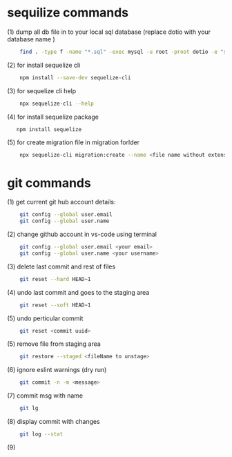 # sequilize commands

(1) dump all db file in to your local sql database (replace dotio with your database name )
```sh
    find . -type f -name "*.sql" -exec mysql -u root -proot dotio -e "source {}" \;
```

(2) for install sequelize cli
```sh
    npm install --save-dev sequelize-cli
```

(3) for sequelize cli help 
```sh
    npx sequelize-cli --help
```

 (4) for install sequelize package
 ```sh
    npm install sequelize 
 ```

(5) for create migration file in migration forlder
```sh
    npx sequelize-cli migration:create --name <file name without extension>
```

# git commands

(1) get current git hub account details:
```sh
    git config --global user.email
    git config --global user.name
```

(2) change github account in vs-code using terminal
```sh
    git config --global user.email <your email>
    git config --global user.name <your username>
```

(3) delete last commit and rest of files
```sh
    git reset --hard HEAD~1
```

(4) undo last commit and goes to the staging area
```sh
    git reset --soft HEAD~1
```

(5) undo perticular commit 
```sh
    git reset <commit uuid>
```

(5) remove file from staging area 
```sh
    git restore --staged <fileName to unstage>
```

(6) ignore eslint warnings (dry run) 
```sh
    git commit -n -m <message>
```

(7) commit msg with name 
```sh
    git lg
```

(8) display commit with changes
```sh
    git log --stat
```

(9) 
